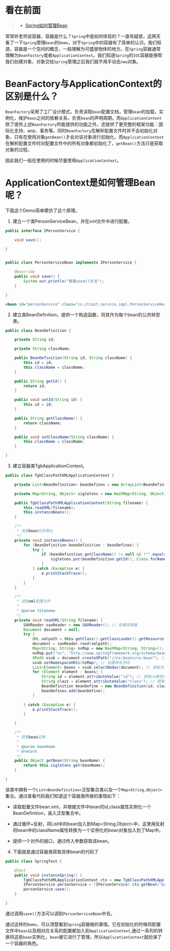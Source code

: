 看在前面
====

> * <a href="https://blog.csdn.net/l18848956739/article/details/80917853">Spring如何管理Bean</a>

常常听老师说容器，容器是什么？```Spring```中是如何体现的？一直有疑惑，这两天看了一下```Spring```管理```bean```的```Demo```，对于```Spring```中的容器有了简单的认识。我们知道，容器是一个空间的概念，一般理解为可盛放物体的地方。在```Spring```容器通常理解为```BeanFactory```或者```ApplicationContext```。我们知道```Spring```的```IOC```容器能够帮我们创建对象，对象交给```Spring```管理之后我们就不用手动去```new```对象。

BeanFactory与ApplicationContext的区别是什么？
====

```BeanFactory```采用了工厂设计模式，负责读取```bean```配置文档，管理```bean```的加载，实例化，维护```bean```之间的依赖关系，负责```bean```的声明周期。而```ApplicationContext```除了提供上述```BeanFactory```所能提供的功能之外，还提供了更完整的框架功能：国际化支持、aop、事务等。同时```BeanFactory```在解析配置文件时并不会初始化对象，只有在使用对象```getBean()```才会对该对象进行初始化，而```ApplicationContext```在解析配置文件时对配置文件中的所有对象都初始化了，```getBean()```方法只是获取对象的过程。

因此我们一般在使用的时候尽量使用```ApplicationContext```。

ApplicationContext是如何管理Bean呢？
====

下面这个Demo简单模仿了这个原理。

1. 建立一个类PersonServiceBean，并在xml文件中进行配置。

```java
public interface IPersonService {

	void save();

}


public class PersonServiceBean implements IPersonService {

	@Override
	public void save() {
		System.out.println("我是save()方法");
	}

}
```

```xml
<bean id="personService" class="cn.itcast.service.impl.PersonServiceBean"></bean>  
```

2. 建立类BeanDefinition，提供一个构造函数，将其作为每个bean的公共转型类。

```java
public class BeanDefinition {

	private String id;

	private String className;

	public BeanDefinition(String id, String className) {
		this.id = id;
		this.className = className;
	}

	public String getId() {
		return id;
	}

	public void setId(String id) {
		this.id = id;
	}

	public String getClassName() {
		return className;
	}

	public void setClassName(String className) {
		this.className = className;
	}

}
```

3. 建立容器类TgbApplicationContext。

```java
public class TgbClassPathXMLApplicationContext {

	private List<BeanDefinition> beanDefines = new ArrayList<BeanDefinition>();

	private Map<String, Object> sigletons = new HashMap<String, Object>();

	public TgbClassPathXMLApplicationContext(String filename) {
		this.readXML(filename);
		this.instanceBeans();
	}

	/**
	 * 完成bean的实例化
	 */
	private void instanceBeans() {
		for (BeanDefinition beanDefinition : beanDefines) {
			try {
				if (beanDefinition.getClassName() != null && !"".equals(beanDefinition.getClassName().trim())) {
					sigletons.put(beanDefinition.getId(), Class.forName(beanDefinition.getClassName()).newInstance());
				}
			} catch (Exception e) {
				e.printStackTrace();
			}
		}
	}

	/**
	 * 读取xml配置文件
	 * 
	 * @param filename
	 */
	private void readXML(String filename) {
		SAXReader saxReader = new SAXReader(); // 创建读取器
		Document document = null;
		try {
			URL xmlpath = this.getClass().getClassLoader().getResource(filename);
			document = saxReader.read(xmlpath);
			Map<String, String> nsMap = new HashMap<String, String>();
			nsMap.put("ns", "http://www.springframework.org/schema/beans"); // 加入命名空间
			XPath xsub = document.createXPath("//ns:beans/ns:bean"); // 创建beans/bean查询路径
			xsub.setNamespaceURIs(nsMap); // 设置命名空间
			List<Element> beans = xsub.selectNodes(document); // 获取文档下所有的bean节点
			for (Element element : beans) {
				String id = element.attributeValue("id"); // 获取id属性值
				String clazz = element.attributeValue("class"); // 获取class属性值
				BeanDefinition beanDefine = new BeanDefinition(id, clazz);
				beanDefines.add(beanDefine);
			}

		} catch (Exception e) {
			e.printStackTrace();
		}

	}

	/**
	 * 获取bean实例
	 * 
	 * @param beanName
	 * @return
	 */
	public Object getBean(String beanName) {
		return this.sigletons.get(beanName);
	}

}
```

该类中拥有一个```List<BeanDefinition>```泛型集合类以及一个```Map<String,Object>```集合。通过查看代码我们知道这个容器类所做的事情如下：

 - 读取配置文件bean.xml，并根据文件中bean的id,class属性实例化一个BeanDefinition，装入泛型集合中。
 
 - 通过循环+反射，将List<BeanDefinition>中的bean加入到Map<String,Object>中，这里用反射将bean中的className属性转换为一个实例化的bean对象加入到了Map中。
 
 - 提供一个对外的接口，通过传入参数获取该bean。
 
4. 下面就是通过容器类获取具体bean的代码了

```java
public class SpringTest {

	@Test
	public void instanceSpring() {
		TgbClassPathXMLApplicationContext ctx = new TgbClassPathXMLApplicationContext("beans.xml");
		IPersonService personService = (IPersonService) ctx.getBean("personService");
		personService.save();
	}

}
```
通过调用```save()```方法可以调到```PersonServiceBean```中去。

通过这样的```Demo```，可以清楚看到```Spring```容器做的事情。它在初始化的时候将配置文件中```bean```以及相对应关系的配置都加入到```ApplicationContext```,通过一系列的转换将这些```bean```实例化，```bean```被它进行了管理，所以```ApplicationContext```就扮演了一个容器的角色。
